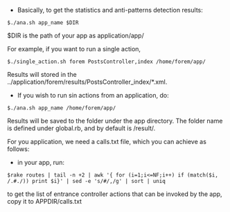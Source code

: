 

* Basically, to get the statistics and anti-patterns detection results:

```$./ana.sh app_name $DIR```

$DIR is the path of your app as application/app/ 

For example, if you want to run a single action,
```
$./single_action.sh forem PostsController,index /home/forem/app/
```

Results will stored in the ../application/forem/results/PostsController_index/*.xml.

* If you wish to run sin actions from an application, do:
```
$./ana.sh app_name /home/forem/app/
```

Results will be saved to the folder under the app directory.
The folder name is defined under global.rb, and by default is /result/.

For you application, we need a calls.txt file, which you can achieve as follows:

* in your app, run:
```
$rake routes | tail -n +2 | awk '{ for (i=1;i<=NF;i++) if (match($i, /.#./)) print $i}' | sed -e 's/#/,/g' | sort | uniq
```
to get the list of entrance controller actions that can be invoked by the app, copy it to APPDIR/calls.txt



